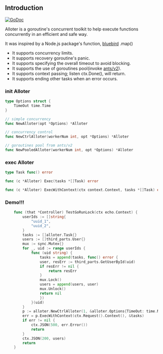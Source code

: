 ## Introduction

[![GoDoc](https://godoc.org/github.com/ITcathyh/alloter?status.svg)](https://godoc.org/github.com/guoquanwei/alloter)

Alloter is a goroutine's concurrent toolkit to help execute functions concurrently in an efficient and safe way.

It was inspired by a Node.js package's function, [bluebird](https://npmjs.com/package/bluebird) .map()

* It supports concurrency limits.
* It supports recovery goroutine's panic.
* It supports specifying the overall timeout to avoid blocking.
* It supports the use of goroutines pool(invoke [ants/v2](https://github.com/panjf2000/ants)).
* It supports context passing; listen ctx.Done(), will return.
* It supports ending other tasks when an error occurs.

### init Alloter
```go
type Options struct {
    TimeOut time.Time
}

// simple concurrency
func NewAlloter(opt *Options) *Alloter

// concurrency control
func NewCtrlAlloter(workerNum int, opt *Options) *Alloter

// goroutines pool from ants/v2
func NewPooledAlloter(workerNum int, opt *Options) *Alloter

```

### exec Alloter
```go
type Task func() error

func (c *Alloter) Exec(tasks *[]Task) error

func (c *Alloter) ExecWithContext(ctx context.Context, tasks *[]Task) error

```


### Demo!!!
```go
    func (that *Controller) TestGoRunLock(ctx echo.Context) {
        userIds := []string{
            "uuid_1",
            "uuid_2",
        }
        tasks := []alloter.Task{}
        users := []third_parts.User{}
        mux := sync.Mutex{}
        for _, uid := range userIds {
            func (uid string) {
                tasks = append(tasks, func() error {
                user, resErr := third_parts.GetUserById(uid)
                if resErr != nil {
                    return resErr
                }
                mux.Lock()
                users = append(users, user)
                mux.Unlock()
                return nil
                })
            }(uid)
        }
        p := alloter.NewCtrlAlloter(1, &alloter.Options{TimeOut: time.Now().Add(3 * time.Second)})
        err = p.ExecWithContext(ctx.Request().Context(), &tasks)
        if err != nil {
            ctx.JSON(500, err.Error())
            return
        }
        ctx.JSON(200, users)
        return
    }

```